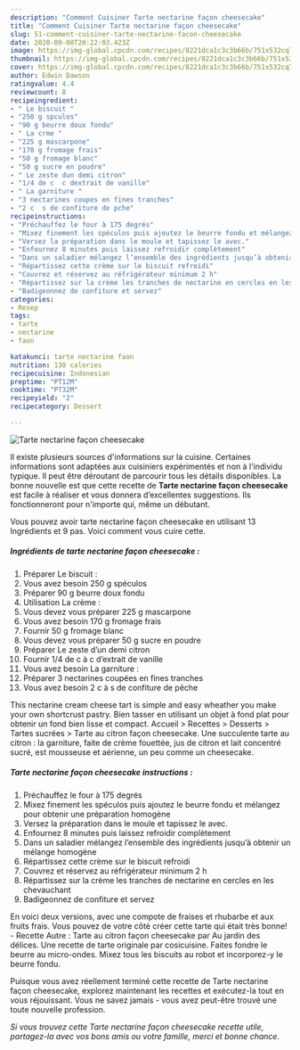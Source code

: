 ```yaml
---
description: "Comment Cuisiner Tarte nectarine façon cheesecake"
title: "Comment Cuisiner Tarte nectarine façon cheesecake"
slug: 51-comment-cuisiner-tarte-nectarine-facon-cheesecake
date: 2020-09-08T20:22:03.423Z
image: https://img-global.cpcdn.com/recipes/8221dca1c3c3b66b/751x532cq70/tarte-nectarine-facon-cheesecake-photo-principale-de-la-recette.jpg
thumbnail: https://img-global.cpcdn.com/recipes/8221dca1c3c3b66b/751x532cq70/tarte-nectarine-facon-cheesecake-photo-principale-de-la-recette.jpg
cover: https://img-global.cpcdn.com/recipes/8221dca1c3c3b66b/751x532cq70/tarte-nectarine-facon-cheesecake-photo-principale-de-la-recette.jpg
author: Edwin Dawson
ratingvalue: 4.4
reviewcount: 8
recipeingredient:
- " Le biscuit "
- "250 g spculos"
- "90 g beurre doux fondu"
- " La crme "
- "225 g mascarpone"
- "170 g fromage frais"
- "50 g fromage blanc"
- "50 g sucre en poudre"
- " Le zeste dun demi citron"
- "1/4 de c  c dextrait de vanille"
- " La garniture "
- "3 nectarines coupes en fines tranches"
- "2 c  s de confiture de pche"
recipeinstructions:
- "Préchauffez le four à 175 degrés"
- "Mixez finement les spéculos puis ajoutez le beurre fondu et mélangez pour obtenir une préparation homogène"
- "Versez la préparation dans le moule et tapissez le avec."
- "Enfournez 8 minutes puis laissez refroidir complètement"
- "Dans un saladier mélangez l’ensemble des ingrédients jusqu’à obtenir un mélange homogène"
- "Répartissez cette crème sur le biscuit refroidi"
- "Couvrez et réservez au réfrigérateur minimum 2 h"
- "Répartissez sur la crème les tranches de nectarine en cercles en les chevauchant"
- "Badigeonnez de confiture et servez"
categories:
- Resep
tags:
- tarte
- nectarine
- faon

katakunci: tarte nectarine faon 
nutrition: 130 calories
recipecuisine: Indonesian
preptime: "PT12M"
cooktime: "PT32M"
recipeyield: "2"
recipecategory: Dessert

---
```



![Tarte nectarine façon cheesecake](https://img-global.cpcdn.com/recipes/8221dca1c3c3b66b/751x532cq70/tarte-nectarine-facon-cheesecake-photo-principale-de-la-recette.jpg)

Il existe plusieurs sources d'informations sur la cuisine. Certaines informations sont adaptées aux cuisiniers expérimentés et non à l'individu typique. Il peut être déroutant de parcourir tous les détails disponibles. La bonne nouvelle est que cette recette de <strong> Tarte nectarine façon cheesecake </strong> est facile à réaliser et vous donnera d’excellentes suggestions. Ils fonctionneront pour n'importe qui, même un débutant.

<!--inarticleads1-->

Vous pouvez avoir tarte nectarine façon cheesecake en utilisant 13 Ingrédients et 9 pas. Voici comment vous cuire cette.

##### Ingrédients de tarte nectarine façon cheesecake :

1. Préparer  Le biscuit :
1. Vous avez besoin 250 g spéculos
1. Préparer 90 g beurre doux fondu
1. Utilisation  La crème :
1. Vous devez vous préparer 225 g mascarpone
1. Vous avez besoin 170 g fromage frais
1. Fournir 50 g fromage blanc
1. Vous devez vous préparer 50 g sucre en poudre
1. Préparer  Le zeste d’un demi citron
1. Fournir 1/4 de c à c d’extrait de vanille
1. Vous avez besoin  La garniture :
1. Préparer 3 nectarines coupées en fines tranches
1. Vous avez besoin 2 c à s de confiture de pêche


This nectarine cream cheese tart is simple and easy wheather you make your own shortcrust pastry. Bien tasser en utilisant un objet à fond plat pour obtenir un fond bien lisse et compact. Accueil &gt; Recettes &gt; Desserts &gt; Tartes sucrées &gt; Tarte au citron façon cheesecake. Une succulente tarte au citron : la garniture, faite de crème fouettée, jus de citron et lait concentré sucré, est mousseuse et aérienne, un peu comme un cheesecake. 

<!--inarticleads2-->

##### Tarte nectarine façon cheesecake instructions :

1. Préchauffez le four à 175 degrés
1. Mixez finement les spéculos puis ajoutez le beurre fondu et mélangez pour obtenir une préparation homogène
1. Versez la préparation dans le moule et tapissez le avec.
1. Enfournez 8 minutes puis laissez refroidir complètement
1. Dans un saladier mélangez l’ensemble des ingrédients jusqu’à obtenir un mélange homogène
1. Répartissez cette crème sur le biscuit refroidi
1. Couvrez et réservez au réfrigérateur minimum 2 h
1. Répartissez sur la crème les tranches de nectarine en cercles en les chevauchant
1. Badigeonnez de confiture et servez


En voici deux versions, avec une compote de fraises et rhubarbe et aux fruits frais. Vous pouvez de votre côté créer cette tarte qui était très bonne! - Recette Autre : Tarte au citron façon cheesecake par Au jardin des délices. Une recette de tarte originale par cosicuisine. Faites fondre le beurre au micro-ondes. Mixez tous les biscuits au robot et incorporez-y le beurre fondu. 

<!--inarticleads1-->

<p>
Puisque vous avez réellement terminé cette recette de Tarte nectarine façon cheesecake, explorez maintenant les recettes et exécutez-la tout en vous réjouissant. Vous ne savez jamais - vous avez peut-être trouvé une toute nouvelle profession.
</p>

<p>
<i>Si vous trouvez cette Tarte nectarine façon cheesecake recette utile, partagez-la avec vos bons amis ou votre famille, merci et bonne chance.</i>
</p>
